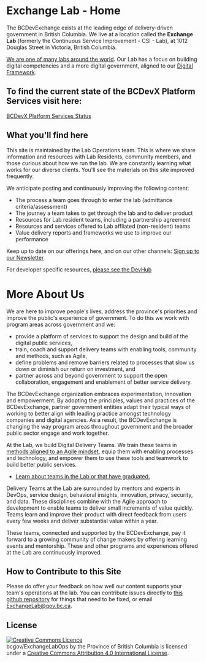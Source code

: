 # Exchange Lab - Home

The BCDevExchange exists at the leading edge of delivery-driven government in British Columbia. We live at a location called the **Exchange Lab** (formerly the Continuous Service Improvement - CSI - Lab), at 1012 Douglas Street in Victoria, British Columbia.

[We are one of many labs around the world](https://apolitical.co/government-innovation-lab-directory/ "Map of Public Sector Innovation Labs"). Our Lab has a focus on building digital competencies and a more digital government, aligned to our [Digital Framework](https://digital.gov.bc.ca/ "BC's Digital Government Website"). 

## To find the current state of the BCDevX Platform Services visit here:

[BCDevX Platform Services Status](http://status.developer.gov.bc.ca/)

## What you'll find here

This site is maintained by the Lab Operations team. This is where we share information and resources with Lab Residents, community members, and those curious about how we run the lab. We are constantly learning what works for our diverse clients. You'll see the materials on this site improved frequently.

We anticipate posting and continuously improving the following content: 

 - The process a team goes through to enter the lab (admittance criteria/assessment)
 - The journey a team takes to get through the lab and to deliver product
 - Resources for Lab resident teams, including a partnership agreement
 - Resources and services offered to Lab affliated (non-resident) teams
 - Value delivery reports and frameworks we use to improve our performance

Keep up to date on our offerings here, and on our other channels: [Sign up to our Newsletter](https://us3.list-manage.com/subscribe?u=2cd8863adab4f39ade7cbee34&id=b331c22b50)

For developer specific resources, [please see the DevHub](http://developer.gov.bc.ca)

# More About Us

We are here to improve people's lives, address the province's priorities and improve the public's experience of government. To do this we work with program areas across government and we: 
* provide a platform of services to support the design and build of the digital public services,
* train, coach and support delivery teams with enabling tools, community and methods, such as Agile,
* define problems and remove barriers related to processes that slow us down or diminish our return on investment, and
* partner across and beyond government to support the open collaboration, engagement and enablement of better service delivery.

The BCDevExchange organization embraces experimentation, innovation and empowerment. By adopting the principles, values and practices of the BCDevExchange, partner government entities adapt their typical ways of working to better align with leading practice amongst technology companies and digital agencies. As a result, the BCDevExchange is changing the way program areas throughout government and the broader public sector engage and work together. 

At the Lab, we build Digital Delivery Teams. We train these teams in [methods aligned to an Agile mindset](https://bcgov.github.io/ExchangeLabOps/Agile-in-the-BCPS/readme.html "Learn about what we mean by Agile"), equip them with enabling processes and technology, and empower them to use these tools and teamwork to build better public services. 

* [Learn about teams in the Lab or that have graduated.](/ExchangeLabOps/Resident-Teams/README.html)

Delivery Teams at the Lab are surrounded by mentors and experts in DevOps, service design, behavioral insights, innovation, privacy, security, and data. These disciplines combine with the Agile approach to development to enable teams to deliver small increments of value quickly. Teams learn and improve their product with direct feedback from users every few weeks and deliver substantial value within a year.

These teams, connected and supported by the BCDevExchange, pay it forward to a growing community of change makers by offering learning events and mentorship. These and other programs and experiences offered at the Lab are continuously improved.

## How to Contribute to this Site

Please do offer your feedback on how well our content supports your team's operations at the lab. You can contribute issues directly to [this github repository](https://github.com/bcgov/ExchangeLabOps) for things that need to be fixed, or email ExchangeLab@gov.bc.ca.

## License

<a rel="license" href="http://creativecommons.org/licenses/by/4.0/"><img alt="Creative Commons Licence" style="border-width:0" src="https://i.creativecommons.org/l/by/4.0/80x15.png" /></a><br /><span xmlns:dct="http://purl.org/dc/terms/" property="dct:title"> bcgov/ExchangeLabOps</span> by <span xmlns:cc="http://creativecommons.org/ns#" property="cc:attributionName">the Province of British Columbia</span> is licensed under a <a rel="license" href="http://creativecommons.org/licenses/by/4.0/">Creative Commons Attribution 4.0 International License</a>.

